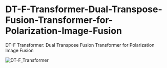 # DT-F-Transformer-Dual-Transpose-Fusion-Transformer-for-Polarization-Image-Fusion
DT-F Transformer: Dual Transpose Fusion Transformer for Polarization Image Fusion

![DT-F_Transformer](https://github.com/user-attachments/assets/2cb8c7f7-dfa6-4199-b11d-f0b9b5b9a62f)
